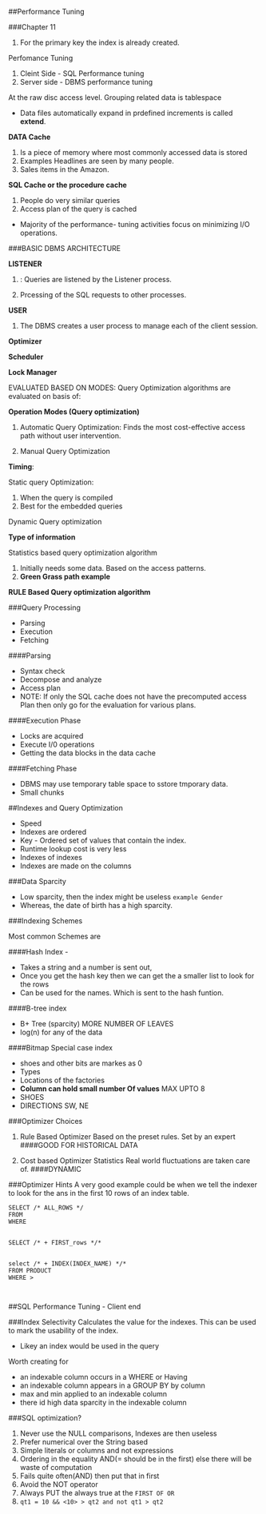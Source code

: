 ##Performance Tuning


###Chapter 11

1. For the primary key the index is already created.


Perfomance Tuning

1. Cleint Side - SQL Performance tuning
2. Server side  - DBMS performance tuning

At the raw disc access level. Grouping related data is tablespace

*  Data files automatically expand in prdefined increments is called **extend**.



**DATA Cache**

1. Is a piece of memory where most commonly accessed data is stored
2. Examples Headlines are seen by many people.
3. Sales items in the Amazon.


**SQL Cache or the procedure cache**

1. People do very similar queries
2. Access plan of the query is cached

*  Majority of the performance- tuning activities focus on minimizing I/O operations.

###BASIC DBMS ARCHITECTURE

**LISTENER**

1.  : Queries are listened by the Listener process.

2. Prcessing of the SQL requests to other processes.



**USER**

1. The DBMS creates a user process to manage each of the client session.


**Optimizer**


**Scheduler**


**Lock Manager**


EVALUATED BASED ON MODES:
Query Optimization algorithms are evaluated on basis of:


**Operation Modes (Query optimization)**

1. Automatic Query Optimization: Finds the most cost-effective access path without user intervention.

2. Manual Query Optimization



**Timing**:

Static query Optimization: 

1. When the query is compiled
2. Best for the embedded queries

Dynamic Query optimization


**Type of information**

Statistics based query optimization algorithm

1. Initially needs some data. Based on the access patterns. 
2. **Green Grass path example**

**RULE Based Query optimization algorithm**



###Query Processing

*  Parsing
*  Execution
*  Fetching


####Parsing

*  Syntax check
*  Decompose and analyze
*  Access plan
*  NOTE: If only the SQL cache does not have the precomputed access Plan then only go for the evaluation for various plans.


####Execution Phase


*  Locks are acquired
*  Execute I/0 operations
*  Getting the data blocks in the data cache


####Fetching Phase

*  DBMS may use temporary table space to sstore tmporary data.
*  Small chunks


##Indexes and Query Optimization

*  Speed
*  Indexes are ordered
*  Key - Ordered set of values that contain the index.
*  Runtime lookup cost is very less
*  Indexes of indexes
*  Indexes are made on the columns


###Data Sparcity

* Low sparcity, then the index might be useless
`example Gender`
* Whereas, the date of birth has a high sparcity.


###Indexing Schemes

Most common Schemes are

####Hash Index - 

*  Takes a string and a number is sent out,
*  Once you get the hash key then we can get the a smaller list to look for the rows
*  Can be used for the names. Which is sent to the hash funtion.


####B-tree index

*  B+ Tree (sparcity) MORE NUMBER OF LEAVES
*  log(n) for any of the data


####Bitmap Special case index
*  shoes and other bits are markes as 0
*  Types
*  Locations of the factories
* **Column can hold small number Of values** MAX UPTO 8
* SHOES
* DIRECTIONS SW, NE



###Optimizer Choices

1. Rule Based Optimizer
Based on the preset rules. Set by an expert
####GOOD FOR HISTORICAL DATA

2. Cost based Optimizer
Statistics
Real world fluctuations are taken care of. 
####DYNAMIC


###Optimizer Hints
A very good example could be when we tell the indexer to look for the ans in the first 10 rows of an index table.


```````
SELECT /* ALL_ROWS */
FROM 
WHERE


SELECT /* + FIRST_rows */*


select /* + INDEX(INDEX_NAME) */*
FROM PRODUCT
WHERE >



```````


##SQL Performance Tuning - Client end

###Index Selectivity
Calculates the value for the indexes. This can be used to mark the usability of the index.

* Likey an index would be used in the query

Worth creating for

* an indexable column occurs in a WHERE or Having
* an indexable column appears in a GROUP BY by column
* max and min applied to an indexable column
* there id high data sparcity in the indexable column 


###SQL optimization?

1. Never use the NULL comparisons, Indexes are then useless
2. Prefer numerical over the String based
3. Simple literals or columns and not expressions
4. Ordering in the equality AND(= should be in the first) else there will be waste of computation
5. Fails quite often(AND) then put that in first
6. Avoid the NOT operator
7. Always PUT the always true at the `FIRST OF OR`
7. `qt1 = 10 && <10> > qt2 and not qt1 > qt2`


















 


















































































